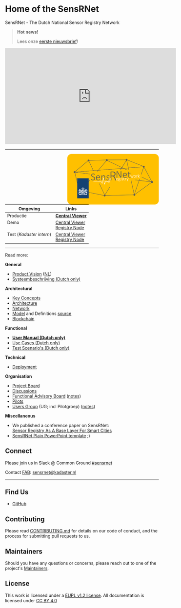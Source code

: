 # Home of the SensRNet

SensRNet - The Dutch National Sensor Registry Network

> **Hot news!**
>
> Lees onze [eerste nieuwsbrief](SensRNet-Nieuwsbrief-2021-1.pdf)!

<iframe width="560" height="315" src="https://www.youtube-nocookie.com/embed/0L6a2F_GpOg" title="YouTube video player" frameborder="0" allow="accelerometer; autoplay; clipboard-write; encrypted-media; gyroscope; picture-in-picture" allowfullscreen></iframe>

---

<img src="img/SensRNet-logo.png" width="300" align="right">

| Omgeving                           | Links                                                                                                                 |
| ---------------------------------- | --------------------------------------------------------------------------------------------------------------------- |
| Productie                          | **[Central Viewer](https://viewer.sensorenregister.nl/)**                                                             |
| Demo<br>&nbsp;                     | [Central Viewer](https://demo.sensorenregister.nl/viewer/)<br>[Registry Node](https://demo.sensorenregister.nl/)      |
| Test (_Kadaster intern_)<br>&nbsp; | [Central Viewer](https://viewer.test.sensorenregister.nl/)<br>[Registry Node](https://demo.test.sensorenregister.nl/) |

---

Read more:

**General**

- [Product Vision](ProductVision.md) ([NL](ProductVisionNL.md))
- [Systeembeschrijving (Dutch only)](SystemDescriptionNL.md)

**Architectural**

- [Key Concepts](KeyConcepts.md)
- [Architecture](Architecture.md)
- [Network](Network.md)
- [Model](Model.md) and Definitions [source](https://github.com/kadaster-labs/sensrnet-home/blob/main/docs/Definitions.md)
- [Blockchain](Blockchain.md)

**Functional**

- **[User Manual (Dutch only)](UserManualNL.md)**
- [Use Cases (Dutch only)](UseCasesNL.md)
- [Test Scenario's (Dutch only)](TestScenariosNL.md)

**Technical**

- [Deployment](Deployment.md)

**Organisation**

- [Project Board](https://github.com/orgs/kadaster-labs/projects/1?fullscreen=true)
- [Discussions](https://github.com/kadaster-labs/sensrnet-home/discussions)
- [Functional Advisory Board](FAB.md) ([notes](notes/))
- [Pilots](Pilots.md)
- [Users Group](UsersGroup.md) (UG; incl Pilotgroep) ([notes](notes/))

**Miscellaneous**

- We published a conference paper on SensRNet: <br>
  [Sensor Registry As A Base Layer For Smart Cities](https://www.int-arch-photogramm-remote-sens-spatial-inf-sci.net/XLVI-4-W1-2021/115/2021/)
- [SensRNet Plain PowerPoint template](2021-SensRNet-plain-PowerPoint-template.potx) ;)

## Connect

Please join us in Slack @ Common Ground [#sensrnet](https://samenorganiseren.slack.com/archives/C020BGH5N0J)

Contact [FAB](FAB.md): sensrnet@kadaster.nl

---

## Find Us

- [GitHub](https://github.com/kadaster-labs/sensrnet-home)

## Contributing

Please read [CONTRIBUTING.md](https://github.com/kadaster-labs/sensrnet-home/blob/main/CONTRIBUTING.md) for details on our code of conduct, and the process for submitting pull requests to us.

## Maintainers <a name="maintainers"></a>

Should you have any questions or concerns, please reach out to one of the project's [Maintainers](https://github.com/kadaster-labs/sensrnet-home/blob/main/MAINTAINERS.md).

## License

This work is licensed under a [EUPL v1.2 license](https://github.com/kadaster-labs/sensrnet-home/blob/main/LICENSE.md). All documentation is licensed under [CC BY 4.0](https://creativecommons.org/licenses/by/4.0/)
